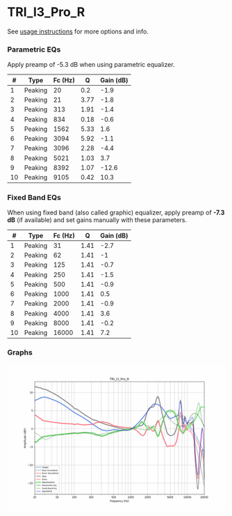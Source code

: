 # TRI_I3_Pro_R
See [usage instructions](https://github.com/jaakkopasanen/AutoEq#usage) for more options and info.

### Parametric EQs
Apply preamp of -5.3 dB when using parametric equalizer.

|   # | Type    |   Fc (Hz) |    Q |   Gain (dB) |
|-----|---------|-----------|------|-------------|
|   1 | Peaking |        20 | 0.2  |        -1.9 |
|   2 | Peaking |        21 | 3.77 |        -1.8 |
|   3 | Peaking |       313 | 1.91 |        -1.4 |
|   4 | Peaking |       834 | 0.18 |        -0.6 |
|   5 | Peaking |      1562 | 5.33 |         1.6 |
|   6 | Peaking |      3094 | 5.92 |        -1.1 |
|   7 | Peaking |      3096 | 2.28 |        -4.4 |
|   8 | Peaking |      5021 | 1.03 |         3.7 |
|   9 | Peaking |      8392 | 1.07 |       -12.6 |
|  10 | Peaking |      9105 | 0.42 |        10.3 |

### Fixed Band EQs
When using fixed band (also called graphic) equalizer, apply preamp of **-7.3 dB** (if available) and set gains manually with these parameters.

|   # | Type    |   Fc (Hz) |    Q |   Gain (dB) |
|-----|---------|-----------|------|-------------|
|   1 | Peaking |        31 | 1.41 |        -2.7 |
|   2 | Peaking |        62 | 1.41 |        -1   |
|   3 | Peaking |       125 | 1.41 |        -0.7 |
|   4 | Peaking |       250 | 1.41 |        -1.5 |
|   5 | Peaking |       500 | 1.41 |        -0.9 |
|   6 | Peaking |      1000 | 1.41 |         0.5 |
|   7 | Peaking |      2000 | 1.41 |        -0.9 |
|   8 | Peaking |      4000 | 1.41 |         3.6 |
|   9 | Peaking |      8000 | 1.41 |        -0.2 |
|  10 | Peaking |     16000 | 1.41 |         7.2 |

### Graphs
![](./TRI_I3_Pro_R.png)
